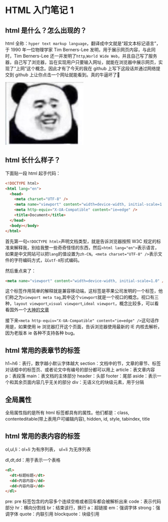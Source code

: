 # HTML 入门笔记 1

## html 是什么？怎么出现的？

html 全称：`hyper text markup language`，翻译成中文就是“超文本标记语言”，于 1990 年一位物理学家 Tim Berners-Lee 发明，用于展示网页内容，与此同时，Tim Berners-Lee 还一并发明了`http`,`World Wide Web`，并且自己写了服务器，自己写了浏览器，旨在实现用户只要输入网址，就能在浏览器中展示网页，实现了“上网”这个概念。因此才有了今天的我在 github 上写下这段话并通过网络提交到 github 上让你点击一个网址就能看到。真的牛逼坏了:speak_no_evil:

<img src="./../img/xixi.jpg" width = "250" height = "200">

## html 长什么样子？

下面贴一段 html 起手代码：

```html
<!DOCTYPE html>
<html lang="en">
  <head>
    <meta charset="UTF-8" />
    <meta name="viewport" content="width=device-width, initial-scale=1.0" />
    <meta http-equiv="X-UA-Compatible" content="ie=edge" />
    <title>Document</title>
  </head>
  <body></body>
</html>
```

首先第一句`<!DOCTYPE html>`声明文档类型，就是告诉浏览器按照 W3C 规定的标准来解释我，别给我整一些奇奇怪怪的东西，然后`<html lang="en">`表示语言，如果是中文网站可以把`lang`的值设置为`zh-CN`。`<meta charset="UTF-8" />`表示文件的字符编码方式，以`utf-8`形式编码。

然后重点来了：

```html
<meta name="viewport" content="width=device-width, initial-scale=1.0" />
```

这个标签作用简单的解释就是兼容移动端，这标签是苹果公司发明的一个标签，他们称之为`viewport meta tag`,其中这个`viewport`就是一个视口的概念。视口有三种，`layout viewport`,`visual viewport`,`ideal viewport`，概念比较多，可以看看国外一个[大神的文章](https://www.quirksmode.org/mobile/metaviewport/)

接下来`<meta http-equiv="X-UA-Compatible" content="ie=edge" />`这句话作用是，如果使用 ie 浏览器打开这个页面，告诉浏览器使用最新的 IE 内核去解析，因为老版本 ie 各种不支持各种 bug。

## html 常用的表章节的标签

h1~h6：表行，数字越小默认字体越大
section：文档中的节，文章的章节、标签对话框中的标签页、或者论文中有编号的部分都可以用上
article：表文章内容
p：表段落
main：表文档的主体部分
header：头部
footer：尾部
aside：表示一个和其余页面内容几乎无关的部分
div：无语义化的块级元素，用于分隔

## 全局属性

全局属性指的是所有 html 标签都具有的属性。他们都是：class, contenteditable(带上表用户可编辑内容), hidden, id, style, tabindex, title

## html 常用的表内容的标签

ol,ul,li：ol+li 为有序列表， ul+li 为无序列表

dl,dt,dd：用于表示一个表格

```html
<dl>
  <dt>标题标题</dt>
  <dd>内容内容</dd>
  <dd>内容内容</dd>
</dl>
```

pre: pre 标签包含的内容多个连续空格或者回车都会被解析出来
code：表示代码部分
hr：横向分割线
br：结束该行，换行
a：超链接
em：强调字体
strong：强调字体
quote：内联引用
blockquote：块级引用
